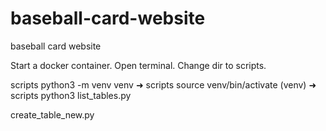 # baseball-card-website
baseball card website


Start a docker container. Open terminal. Change dir to scripts.

scripts python3 -m venv venv 
➜  scripts source venv/bin/activate
(venv) ➜  scripts python3 list_tables.py 

create_table_new.py

